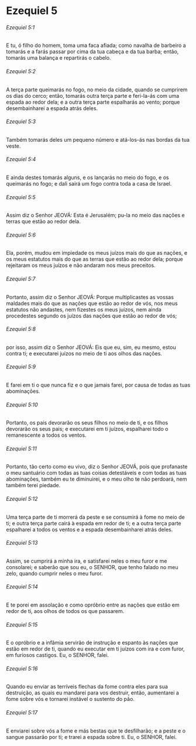 # Ezequiel 5

###### Ezequiel 5:1

E tu, ó filho do homem, toma uma faca afiada; como navalha de barbeiro a tomarás e a farás passar por cima da tua cabeça e da tua barba; então, tomarás uma balança e repartirás o cabelo.

###### Ezequiel 5:2

A terça parte queimarás no fogo, no meio da cidade, quando se cumprirem os dias do cerco; então, tomarás outra terça parte e feri-la-ás com uma espada ao redor dela; e a outra terça parte espalharás ao vento; porque desembainharei a espada atrás deles.

###### Ezequiel 5:3

Também tomarás deles um pequeno número e atá-los-ás nas bordas da tua veste.

###### Ezequiel 5:4

E ainda destes tomarás alguns, e os lançarás no meio do fogo, e os queimarás no fogo; e dali sairá um fogo contra toda a casa de Israel.

###### Ezequiel 5:5

Assim diz o Senhor JEOVÁ: Esta é Jerusalém; pu-la no meio das nações e terras que estão ao redor dela.

###### Ezequiel 5:6

Ela, porém, mudou em impiedade os meus juízos mais do que as nações, e os meus estatutos mais do que as terras que estão ao redor dela; porque rejeitaram os meus juízos e não andaram nos meus preceitos.

###### Ezequiel 5:7

Portanto, assim diz o Senhor JEOVÁ: Porque multiplicastes as vossas maldades mais do que as nações que estão ao redor de vós, nos meus estatutos não andastes, nem fizestes os meus juízos, nem ainda procedestes segundo os juízos das nações que estão ao redor de vós;

###### Ezequiel 5:8

por isso, assim diz o Senhor JEOVÁ: Eis que eu, sim, eu mesmo, estou contra ti; e executarei juízos no meio de ti aos olhos das nações.

###### Ezequiel 5:9

E farei em ti o que nunca fiz e o que jamais farei, por causa de todas as tuas abominações.

###### Ezequiel 5:10

Portanto, os pais devorarão os seus filhos no meio de ti, e os filhos devorarão os seus pais; e executarei em ti juízos, espalharei todo o remanescente a todos os ventos.

###### Ezequiel 5:11

Portanto, tão certo como eu vivo, diz o Senhor JEOVÁ, pois que profanaste o meu santuário com todas as tuas coisas detestáveis e com todas as tuas abominações, também eu te diminuirei, e o meu olho te não perdoará, nem também terei piedade.

###### Ezequiel 5:12

Uma terça parte de ti morrerá da peste e se consumirá à fome no meio de ti; e outra terça parte cairá à espada em redor de ti; e a outra terça parte espalharei a todos os ventos e a espada desembainharei atrás deles.

###### Ezequiel 5:13

Assim, se cumprirá a minha ira, e satisfarei neles o meu furor e me consolarei; e saberão que sou eu, o SENHOR, que tenho falado no meu zelo, quando cumprir neles o meu furor.

###### Ezequiel 5:14

E te porei em assolação e como opróbrio entre as nações que estão em redor de ti, aos olhos de todos os que passarem.

###### Ezequiel 5:15

E o opróbrio e a infâmia servirão de instrução e espanto às nações que estão em redor de ti, quando eu executar em ti juízos com ira e com furor, em furiosos castigos. Eu, o SENHOR, falei.

###### Ezequiel 5:16

Quando eu enviar as terríveis flechas da fome contra eles para sua destruição, as quais eu mandarei para vos destruir, então, aumentarei a fome sobre vós e tornarei instável o sustento do pão.

###### Ezequiel 5:17

E enviarei sobre vós a fome e más bestas que te desfilharão; e a peste e o sangue passarão por ti; e trarei a espada sobre ti. Eu, o SENHOR, falei.

